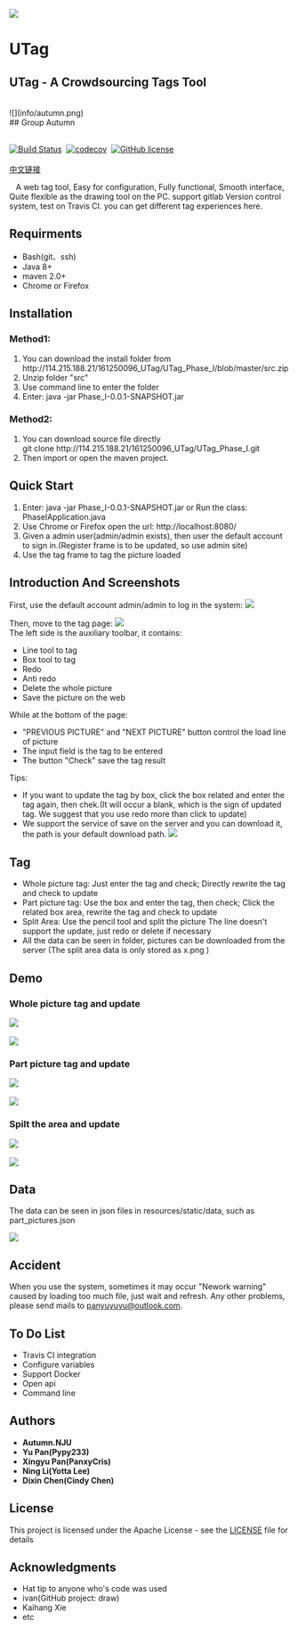 ![](info/logo_icon.png)
<br>
# UTag

## UTag - A Crowdsourcing Tags Tool

<br>
![](info/autumn.png)<br>
## Group Autumn
<br>
<br>


[![Build Status](https://www.travis-ci.org/Pypy233/SECIII.svg?branch=master)](https://www.travis-ci.org/Pypy233/SECIII)&nbsp;&nbsp;[![codecov](https://codecov.io/gh/Pypy233/SECIII/branch/master/graph/badge.svg)](https://codecov.io/gh/Pypy233/SECIII)&nbsp;&nbsp;[![GitHub license](https://img.shields.io/github/license/Pypy233/SECIII.svg)](https://github.com/Pypy233/SECIII/blob/master/LICENSE)
<br>
<br>
[中文链接](ReadMEChinese.md)

&nbsp;&nbsp;
A web tag tool, Easy for configuration, Fully functional, Smooth interface, Quite flexible as the drawing tool on the PC. support gitlab Version control system,  test on Travis CI. you can get different tag experiences here.
## Requirments
<ul>
	<li>Bash(git、ssh)</li>
	<li>Java 8+</li>
	<li>maven 2.0+</li>
	<li>Chrome or Firefox</li>
</ul>

## Installation
### Method1:
<ol>
	<li>You can download the install folder from http://114.215.188.21/161250096_UTag/UTag_Phase_I/blob/master/src.zip</li>
	<li>Unzip folder "src"</li>
	<li>Use command line to enter the folder</li>
	<li>Enter: java -jar Phase_I-0.0.1-SNAPSHOT.jar</li>
</ol>

###  Method2:
<ol> 
<li>You can download source file directly</li>
git clone http://114.215.188.21/161250096_UTag/UTag_Phase_I.git</li>
<li>
Then import or open the maven project.</li>
</ol>

## Quick Start
<ol>
<li>Enter: java -jar Phase_I-0.0.1-SNAPSHOT.jar or Run the class: PhaseIApplication.java</li>
<li>Use Chrome or Firefox open the url: http://localhost:8080/</li>
<li>Given a admin user(admin/admin exists), then user the default account to sign in.(Register frame is to be updated, so use admin site)</li>
<li>Use the tag frame to tag the picture loaded</li>
</ol>

## Introduction And Screenshots
First, use the default account admin/admin to log in the system:
![](info/login.png)

Then, move to the tag page:
![](info/main.png)
<br>
The left side is the auxiliary toolbar, it contains:
<ul>
<li>
Line tool to tag</li>
<li>Box tool to tag</li>
<li>Redo</li>
<li>Anti redo</li>
<li>Delete the whole picture</li>
<li>Save the picture on the web</li>
</ul>

While at the bottom of the page:
<ul>
	<li>"PREVIOUS PICTURE" and "NEXT PICTURE" button control the load line of picture</li>
	<li>The input field is the tag to be entered</li>
	<li>The button "Check" save the tag result</li>
</ul>

Tips:
	<ul>
	<li>If you want to update the tag by box, click the box related and enter the tag again, then chek.(It will occur a blank, which is the sign of updated tag. We suggest that you use redo more than click to update)</li>
	<li>We support the service of save on the server and you can download it, the path is your default download path.
	![](info/save.png)
	
</li>
</ul>

## Tag
<ul>
<li>Whole picture tag: Just enter the tag and check; 
	Directly rewrite the tag and check to update</li>
<li>Part picture tag: Use the box and enter the tag, then check;
	Click the related box area, rewrite the tag and check to update</li>
<li>Split Area: Use the pencil tool and split the picture
The line doesn't support the update, just redo or delete if necessary</li>
<li>All the data can be seen in folder, pictures can be downloaded from the server (The split area data is only stored as x.png )</li>
</ul>

## Demo
### Whole picture tag and update
![](info/cat.png)
<br>
<br>
![](info/cat_update.png)

### Part picture tag and update
![](info/part_picture.png)
<br>
<br>
![](info/update_part.png)

### Spilt the area and update
![](info/line.png)
<br>
<br>
![](info/line_update.png)

## Data
The data can be seen in json files in resources/static/data, such as part_pictures.json

![](info/json.png)

## Accident
When you use the system, sometimes it may occur "Nework warning" caused by loading too much file, just wait and refresh.
Any other problems, please send mails to panyuyuyu@outlook.com.


## To Do List
<ul>
<li>Travis CI integration</li>
<li>Configure variables</li>
<li>Support Docker</li>
<li>Open api</li>
<li>Command line</li>
</ul>

## Authors
* **Autumn.NJU**
* **Yu Pan(Pypy233)**
* **Xingyu Pan(PanxyCris)**
* **Ning Li(Yotta Lee)**
* **Dixin Chen(Cindy Chen)**

## License

This project is licensed under the Apache License - see the [LICENSE](LICENSE) file for details

## Acknowledgments

* Hat tip to anyone who's code was used
* ivan(GitHub project: draw)
* Kaihang Xie
* etc


